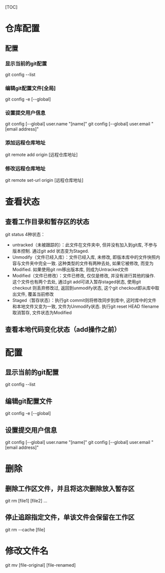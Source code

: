 [TOC]
# 仓库配置
## 配置
### 显示当前的git配置
git config --list
### 编辑git配置文件[全局]
git config -e [--global]
### 设置提交用户信息
git config [--global] user.name "[name]"
git config [--global] user.email "[email address]"
### 添加远程仓库地址
git remote add origin [远程仓库地址]
### 修改远程仓库地址
git remote set-url origin [远程仓库地址]


# 查看状态
## 查看工作目录和暂存区的状态
git status
4种状态：
+ untracked（未被跟踪的）：此文件在文件夹中, 但并没有加入到git库, 不参与版本控制. 通过git add 状态变为Staged.
+ Unmodify（文件已经入库）：文件已经入库, 未修改, 即版本库中的文件快照内容与文件夹中完全一致. 这种类型的文件有两种去处, 如果它被修改, 而变为Modified. 如果使用git rm移出版本库, 则成为Untracked文件
+ Modified（文件已修改）：文件已修改, 仅仅是修改, 并没有进行其他的操作. 这个文件也有两个去处, 通过git add可进入暂存staged状态, 使用git checkout 则丢弃修改过, 返回到unmodify状态, 这个git checkout即从库中取出文件, 覆盖当前修改
+ Staged（暂存状态）：执行git commit则将修改同步到库中, 这时库中的文件和本地文件又变为一致, 文件为Unmodify状态. 执行git reset HEAD filename取消暂存, 文件状态为Modified

## 查看本地代码变化状态（add操作之前）




# 配置
## 显示当前的git配置
git config --list
## 编辑git配置文件
git config -e [--global]
## 设置提交用户信息
git config [--global] user.name "[name]"
git config [--global] user.email "[email address]"


# 删除
## 删除工作区文件，并且将这次删除放入暂存区
git rm [file1] [file2] ...
## 停止追踪指定文件，单该文件会保留在工作区
git rm --cache [file]

# 修改文件名
git mv [file-original] [file-renamed]
